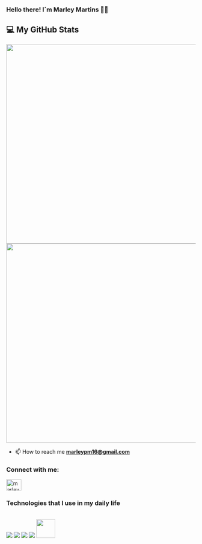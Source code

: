 ### Hello there! I´m Marley Martins 👊😄


## :computer:  My GitHub Stats
<div>
       <img width='530em' src="https://github-readme-stats-sigma-five.vercel.app/api?username=marleypm16&show_icons=true&theme=tokyonight"/>
       <img width='530em' src="https://github-readme-stats-sigma-five.vercel.app/api/top-langs/?username=marleypm16&layout=compact&theme=tokyonight"/>
</div>

- 📫 How to reach me **marleypm16@gmail.com**
<h3 align="left">Connect with me:</h3>
<p align="left">

<a href="https://www.linkedin.com/in/marley-martins-206829258/" target="blank"><img align="center" src="https://raw.githubusercontent.com/rahuldkjain/github-profile-readme-generator/master/src/images/icons/Social/linked-in-alt.svg" alt="marley_martins_linkedin" height="30" width="40" /></a>
</p>

### Technologies that I use in my daily life

<div style="display: inline_block"> <br/>
    <a  href="https://developer.mozilla.org/pt-BR/docs/Web/HTML"><img aling='center' src="https://img.shields.io/badge/HTML5-E34F26?style=for-the-badge&logo=html5&logoColor=white"/></a>
    <a  href="https://www.w3schools.com/css/"><img aling='center' src="https://img.shields.io/badge/CSS3-1572B6?style=for-the-badge&logo=css3&logoColor=white"/></a>
    <a  href="https://developer.mozilla.org/en-US/docs/Web/JavaScript"><img aling='center' src="https://img.shields.io/badge/JavaScript-F7DF1E?style=for-the-badge&logo=javascript&logoColor=black"/></a>
    <a href="https://pt-br.reactjs.org"><img aling='center'  src="https://img.shields.io/badge/React-20232A?style=for-the-badge&logo=react&logoColor=61DAFB"/></a>
    <a href="https://www.redhat.com/en/topics/api/what-is-a-rest-api"><img aling='center' width = '50px' src="https://user-images.githubusercontent.com/25181517/192107858-fe19f043-c502-4009-8c47-476fc89718ad.png"/></a>
</div>

